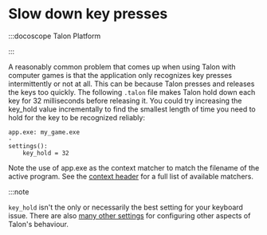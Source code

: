 # Slow down key presses

:::docoscope Talon Platform

:::

A reasonably common problem that comes up when using Talon with computer games is that the application only recognizes key presses intermittently or not at all. This can be because Talon presses and releases the keys too quickly. The following `.talon` file makes Talon hold down each key for 32 milliseconds before releasing it. You could try increasing the key_hold value incrementally to find the smallest length of time you need to hold for the key to be recognized reliably:

```talon
app.exe: my_game.exe
-
settings():
    key_hold = 32
```

Note the use of app.exe as the context matcher to match the filename of the active program. See the [context header](../TalonScript/context-header.md) for a full list of available matchers.

:::note

`key_hold` isn't the only or necessarily the best setting for your keyboard issue. There are also [many other settings](../settings.md) for configuring other aspects of Talon's behaviour.

